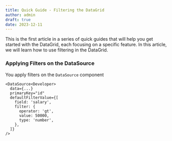```yaml
---
title: Quick Guide - Filtering the DataGrid
author: admin
draft: true
date: 2023-12-11
---
```


This is the first article in a series of quick guides that will help you get started with the DataGrid, each focusing on a specific feature. In this article, we will learn how to use filtering in the DataGrid.

### Applying Filters on the DataSource

You apply filters on the `DataSource` component

```tsx {4-11} title="Specifying an initial filter value for the DataSource"
<DataSource<Developer>
  data={...}
  primaryKey="id"
  defaultFilterValue={[
    field: 'salary',
    filter: {
      operator: 'gt',
      value: 50000,
      type: 'number',
    },
  ]}
/>
```
